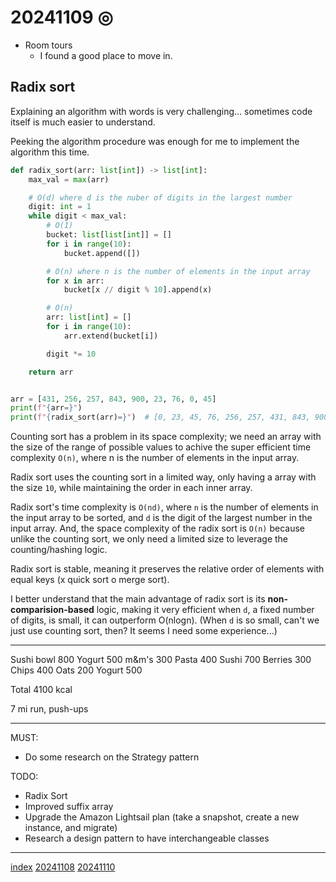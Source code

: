 <head><meta name="viewport" content="width=device-width, initial-scale=1.0, user-scalable=yes" /><meta charset="UTF-8"></head>

# 20241109 ◎

- Room tours
	- I found a good place to move in.

## Radix sort

Explaining an algorithm with words is very challenging... sometimes code itself is much easier to understand.

Peeking the algorithm procedure was enough for me to implement the algorithm this time.

```python
def radix_sort(arr: list[int]) -> list[int]:
    max_val = max(arr)

    # O(d) where d is the nuber of digits in the largest number
    digit: int = 1
    while digit < max_val:
        # O(1)
        bucket: list[list[int]] = []
        for i in range(10):
            bucket.append([])

        # O(n) where n is the number of elements in the input array
        for x in arr:
            bucket[x // digit % 10].append(x)

        # O(n)
        arr: list[int] = []
        for i in range(10):
            arr.extend(bucket[i])

        digit *= 10

    return arr


arr = [431, 256, 257, 843, 900, 23, 76, 0, 45]
print(f"{arr=}")
print(f"{radix_sort(arr)=}")  # [0, 23, 45, 76, 256, 257, 431, 843, 900]
```

Counting sort has a problem in its space complexity; we need an array with the size of the range of possible values to achive the super efficient time complexity `O(n)`, where n is the number of elements in the input array. 

Radix sort uses the counting sort in a limited way, only having a array with the size `10`, while maintaining the order in each inner array.

Radix sort\'s time complexity is `O(nd)`, where `n` is the number of elements in the input array to be sorted, and `d` is the digit of the largest number in the input array. And, the space complexity of the radix sort is `O(n)` because unlike the counting sort, we only need a limited size to leverage the counting/hashing logic.

Radix sort is stable, meaning it preserves the relative order of elements with equal keys (x quick sort o merge sort).

I better understand that the main advantage of radix sort is its **non-comparision-based** logic, making it very efficient when `d`, a fixed number of digits, is small, it can outperform O(nlogn). (When `d` is so small, can\'t we just use counting sort, then? It seems I need some experience...)

---

Sushi bowl 800
Yogurt 500
m&m\'s 300
Pasta 400
Sushi 700
Berries 300
Chips 400
Oats 200
Yogurt 500

Total 4100 kcal

7 mi run, push-ups

---

MUST:

- Do some research on the Strategy pattern

TODO:

- Radix Sort
- Improved suffix array
- Upgrade the Amazon Lightsail plan (take a snapshot, create a new instance, and migrate)
- Research a design pattern to have interchangeable classes

---

[index](../../index.html)
[20241108](20241108.html)
[20241110](20241110.html)
